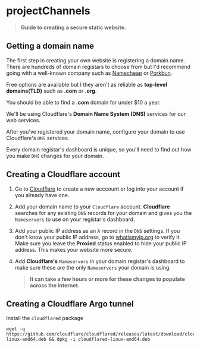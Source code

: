 # projectChannels

> **Guide to creating a secure static website.**

## Getting a domain name

The first step in creating your own website is registering a domain name. There are hundreds of domain registars to choose from but I'd recommend going with a well-known company such as [Namecheap](https://www.namecheap.com/) or [Porkbun](https://porkbun.com/).

Free options are available but I they aren't as reliable as **top-level domains(TLD)** such as **.com** or **.org**.

You should be able to find a **.com** domain for under $10 a year.

We'll be using Cloudflare's **Domain Name System (DNS)** services for our web services.

After you've registered your domain name, configure your domain to use Cloudflare's `DNS` services.

Every domain registar's dashboard is unique, so you'll need to find out how you make `DNS` changes for your domain.

## Creating a **Cloudflare** account

1. Go to [Cloudflare](https://cloudflare.com) to create a new acccount or log into your account if you already have one.

2. Add your domain name to your `Cloudflare` account. **Cloudflare** searches for any existing `DNS` records for your domain and gives you the `Nameservers` to use on your registar's dashboard.

3. Add your public IP address as an `A` record in the `DNS` settings. If you don't know your public IP address, go to [whatismyip.org](https://whatismyip.org) to verify it. Make sure you leave the **Proxied** status enabled to hide your public IP address. This makes your website more secure.

4. Add **Cloudflare's** `Nameservers` in your domain registar's dashboard to make sure these are the only `Nameservers` your domain is using.
    > **It can take a few hours or more for these changes to populate across the internet.**

## Creating a **Cloudflare** Argo tunnel

Install the `cloudflared` package

~~~
wget -q https://github.com/cloudflare/cloudflared/releases/latest/download/cloudflared-linux-amd64.deb && dpkg -i cloudflared-linux-amd64.deb
~~~


